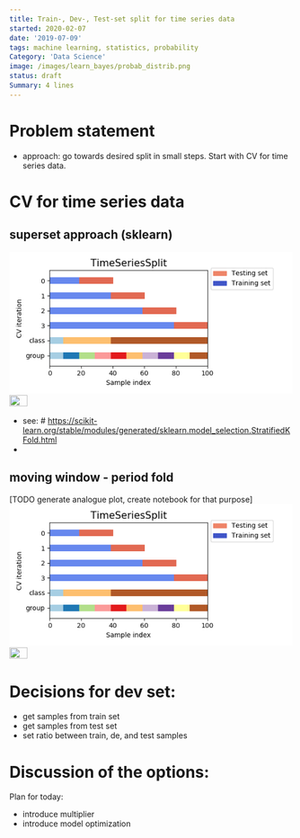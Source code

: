 ```yaml
---
title: Train-, Dev-, Test-set split for time series data
started: 2020-02-07
date: '2019-07-09'
tags: machine learning, statistics, probability
Category: 'Data Science'
image: /images/learn_bayes/probab_distrib.png
status: draft
Summary: 4 lines
---
```

# 



# Problem statement

- approach: go towards desired split in small steps. Start with CV for time series data.



# CV for time series data
## superset approach (sklearn)
![asd](../images/time_series_dev_set/sphx_glr_plot_cv_indices_010.png)
<img style="float: lefts;" src="/images/time_series_dev_set/sphx_glr_plot_cv_indices_010.png" width="25%" height="25%">
  - see: #  https://scikit-learn.org/stable/modules/generated/sklearn.model_selection.StratifiedKFold.html
  - 
##  moving window - period fold
[TODO generate analogue plot, create notebook for that purpose]
![asd](../images/time_series_dev_set/sphx_glr_plot_cv_indices_010.png)
<img style="float: lefts;" src="/images/time_series_dev_set/sphx_glr_plot_cv_indices_010.png" width="25%" height="25%">

# Decisions for dev set:
- get samples from train set
- get samples from test set
- set ratio between train, de, and test samples

# Discussion of the options:





Plan for today:
- introduce multiplier
- introduce model optimization


